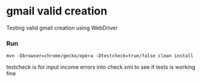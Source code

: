# gmail valid creation
Testing valid gmail creation using WebDriver
### Run
```
mvn -Dbrowser=chrome/gecko/opera -Dtestcheck=true/false clean install
```
testcheck is for input income errors into check.xml to see if tests is working fine
